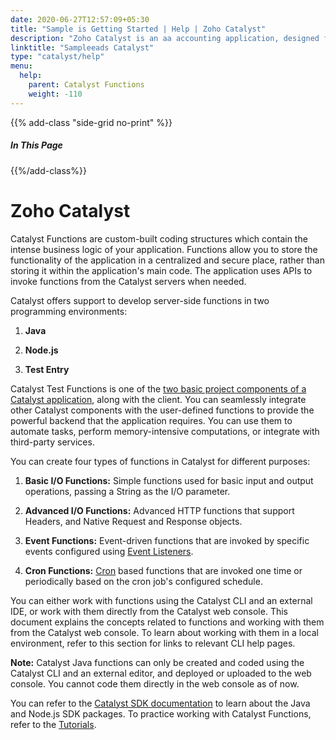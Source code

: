 ```yaml
---
date: 2020-06-27T12:57:09+05:30
title: "Sample is Getting Started | Help | Zoho Catalyst"
description: "Zoho Catalyst is an aa accounting application, designed for small businessses to manage their finances."
linktitle: "Sampleeads Catalyst"
type: "catalyst/help"
menu:
  help:
    parent: Catalyst Functions
    weight: -110
---
```


{{% add-class "side-grid no-print" %}}
##### In This Page
{{%/add-class%}}

# Zoho Catalyst<a name="Catalyst"></a>

Catalyst Functions are custom-built coding structures which contain the intense business logic of your application. Functions allow you to store the functionality of the application in a centralized and secure place, rather than storing it within the application's main code. The application uses APIs to invoke functions from the Catalyst servers when needed.

Catalyst offers support to develop server-side functions in two programming environments:

1. **Java**

2. **Node.js**

3. **Test Entry**

Catalyst Test Functions is one of the [two basic project components of a Catalyst application](https://www.zoho.com/catalyst/help/project-directory-structure.html), along with the client. You can seamlessly integrate other Catalyst components with the user-defined functions to provide the powerful backend that the application requires. You can use them to automate tasks, perform memory-intensive computations, or integrate with third-party services.

You can create four types of functions in Catalyst for different purposes:

1. **Basic I/O Functions:** Simple functions used for basic input and output operations, passing a String as the I/O parameter\.

2. **Advanced I/O Functions:** Advanced HTTP functions that support Headers, and Native Request and Response objects\.

3. **Event Functions:** Event-driven functions that are invoked by specific events configured using [Event Listeners](https://www.zoho.com/catalyst/help/event-listeners.html)\.

4. **Cron Functions:** [Cron](https://www.zoho.com/catalyst/help/cron.html) based functions that are invoked one time or periodically based on the cron job's configured schedule\.

You can either work with functions using the Catalyst CLI and an external IDE, or work with them directly from the Catalyst web console. This document explains the concepts related to functions and working with them from the Catalyst web console. To learn about working with them in a local environment, refer to this section for links to relevant CLI help pages.

**Note:**
 Catalyst Java functions can only be created and coded using the Catalyst CLI and an external editor, and deployed or uploaded to the web console. You cannot code them directly in the web console as of now.


You can refer to the [Catalyst SDK documentation](https://www.zoho.com/catalyst/help/) to learn about the Java and Node.js SDK packages. To practice working with Catalyst Functions, refer to the [Tutorials](https://www.zoho.com/catalyst/help/tutorials/).

